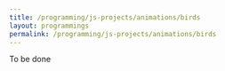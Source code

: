```yaml
---
title: /programming/js-projects/animations/birds
layout: programmings
permalink: /programming/js-projects/animations/birds
---
```


To be done
